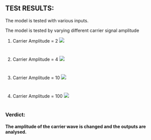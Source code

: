 ## TESt RESULTS:
The model is tested with various inputs. 

The model is tested by varying different carrier signal amplitude

1) Carrier Amplitude = 2
![](https://github.com/katana7436/AMBD_TeamK_signalProcessing/blob/e9d6b3cdc658e32701dba7445e92ebd2323fa6cb/All_team_project/Yogesh_S.V-99007456/Images/c_2.PNG)
#
2) Carrier Amplitude = 4
![](https://github.com/katana7436/AMBD_TeamK_signalProcessing/blob/e9d6b3cdc658e32701dba7445e92ebd2323fa6cb/All_team_project/Yogesh_S.V-99007456/Images/c_4.PNG)
#
3) Carrier Amplitude = 10
![](https://github.com/katana7436/AMBD_TeamK_signalProcessing/blob/main/All_team_project/Yogesh_S.V-99007456/Images/c_10.PNG)
#
4) Carrier Amplitude = 100
![](https://github.com/katana7436/AMBD_TeamK_signalProcessing/blob/e9d6b3cdc658e32701dba7445e92ebd2323fa6cb/All_team_project/Yogesh_S.V-99007456/Images/c_100.PNG)
#
### Verdict:
#### The amplitude of the carrier wave is changed and the outputs are analysed.
